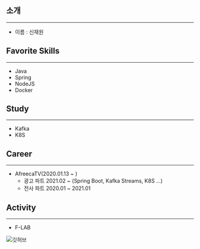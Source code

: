 ## 소개
---

- 이름 : 신재원

## Favorite Skills
---

- Java
- Spring
- NodeJS
- Docker

## Study
---

- Kafka
- K8S

## Career
---

- AfreecaTV(2020.01.13 ~ )
  - 광고 파트 2021.02 ~ (Spring Boot, Kafka Streams, K8S ...)
  - 전사 파트 2020.01 ~ 2021.01

## Activity
---

- F-LAB

![깃허브](https://github-readme-stats.vercel.app/api?username=0n1dev&show_icons=true)<br /> 
